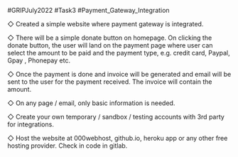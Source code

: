 #GRIPJuly2022 #Task3 #Payment_Gateway_Integration

◇ Created a simple website where payment gateway is integrated.

◇ There will be a simple donate button on homepage. On clicking the donate button, the user will land on the payment page where user can select the amount to be paid and the payment type, e.g. credit card, Paypal,  Gpay , Phonepay etc.

◇ Once the payment is done and invoice will be generated and email will be sent to the user for the payment received. The invoice will contain the amount.

◇ On any page / email, only basic information is needed.

◇ Create your own temporary / sandbox / testing accounts with 3rd party for integrations.

◇ Host the website at 000webhost, github.io, heroku app or any other free hosting provider. Check in code in gitlab.